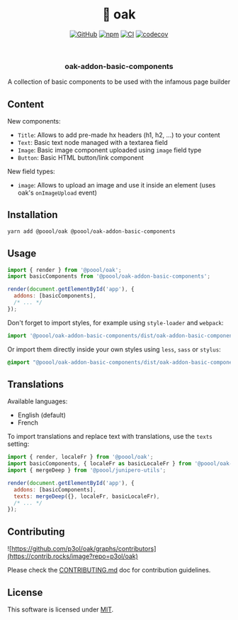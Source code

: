 <div align="center">

<h1>🌳 oak</h1>

[![GitHub](https://img.shields.io/github/license/p3ol/oak.svg)](https://github.com/p3ol/oak)
[![npm](https://img.shields.io/npm/v/@poool/oak-addon-basic-components.svg)](https://www.npmjs.com/package/@poool/oak-addon-basic-components)
[![CI](https://github.com/p3ol/oak/actions/workflows/ci.yml/badge.svg)](https://github.com/p3ol/oak/actions/workflows/ci.yml)
[![codecov](https://codecov.io/gh/p3ol/oak/branch/master/graph/badge.svg)](https://codecov.io/gh/p3ol/oak)

<br />
<h3>oak-addon-basic-components</h3>
<p>A collection of basic components to be used with the infamous page builder</p>

</div>

## Content

New components:
- `Title`: Allows to add pre-made hx headers (h1, h2, ...) to your content
- `Text`: Basic text node managed with a textarea field
- `Image`: Basic image component uploaded using `image` field type
- `Button`: Basic HTML button/link component

New field types:
- `image`: Allows to upload an image and use it inside an element (uses oak's `onImageUpload` event)


## Installation

```bash
yarn add @poool/oak @poool/oak-addon-basic-components
```

## Usage

```javascript
import { render } from '@poool/oak';
import basicComponents from '@poool/oak-addon-basic-components';

render(document.getElementById('app'), {
  addons: [basicComponents],
  /* ... */
});
```

Don't forget to import styles, for example using `style-loader` and `webpack`:

```javascript
import '@poool/oak-addon-basic-components/dist/oak-addon-basic-components.min.css';
```

Or import them directly inside your own styles using `less`, `sass` or `stylus`:

```css
@import "@poool/oak-addon-basic-components/dist/oak-addon-basic-components.min.css";
```

## Translations

Available languages:
- English (default)
- French

To import translations and replace text with translations, use the `texts` setting:

```js
import { render, localeFr } from '@poool/oak';
import basicComponents, { localeFr as basicLocaleFr } from '@poool/oak-addon-basic-components';
import { mergeDeep } from '@poool/junipero-utils';

render(document.getElementById('app'), {
  addons: [basicComponents],
  texts: mergeDeep({}, localeFr, basicLocaleFr),
  /* ... */
});
```

## Contributing

![https://github.com/p3ol/oak/graphs/contributors](https://contrib.rocks/image?repo=p3ol/oak)

Please check the [CONTRIBUTING.md](https://github.com/p3ol/oak/blob/master/CONTRIBUTING.md) doc for contribution guidelines.

## License

This software is licensed under [MIT](https://github.com/p3ol/oak/blob/master/LICENSE).

